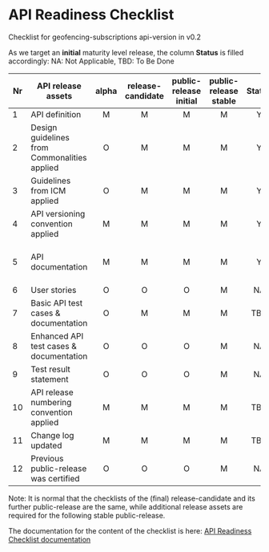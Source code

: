 # API Readiness Checklist

Checklist for geofencing-subscriptions api-version in v0.2

As we target an **initial** maturity level release, the column **Status** is filled accordingly: NA: Not Applicable, TBD: To Be Done

| Nr | API release assets                           | alpha | release-candidate | public-release<br>initial | public-release<br> stable | Status |                                                                         Comments                                                                         |
|----|----------------------------------------------|:-----:|:-----------------:|:-------------------------:|:-------------------------:|:------:|:--------------------------------------------------------------------------------------------------------------------------------------------------------:|
| 1  | API definition                               |   M   |         M         |             M             |             M             |   Y    |                   [link](https://github.com/camaraproject/DeviceLocation/blob/main/code/API_definitions/geofencing-subscriptions.yaml)                   |
| 2  | Design guidelines from Commonalities applied |   O   |         M         |             M             |             M             |   Y    |                                                                                                                                                          |
| 3  | Guidelines from ICM applied                  |   O   |         M         |             M             |             M             |   Y    |                                                                                                                                                          |
| 4  | API versioning convention applied            |   M   |         M         |             M             |             M             |   Y    |                                                                                                                                                          |
| 5  | API documentation                            |   M   |         M         |             M             |             M             |   Y    | Embed documentation into API spec - [link](https://github.com/camaraproject/DeviceLocation/blob/main/code/API_definitions/geofencing-subscriptions.yaml) |
| 6  | User stories                                 |   O   |         O         |             O             |             M             |   NA   |                                                                           link                                                                           |
| 7  | Basic API test cases & documentation         |   O   |         M         |             M             |             M             |  TBD   |                                                                           link                                                                           |
| 8  | Enhanced API test cases & documentation      |   O   |         O         |             O             |             M             |   NA   |                                                                           link                                                                           |
| 9  | Test result statement                        |   O   |         O         |             O             |             M             |   NA   |                                                                           link                                                                           |
| 10 | API release numbering convention applied     |   M   |         M         |             M             |             M             |  TBD   |                                                                                                                                                          |
| 11 | Change log updated                           |   M   |         M         |             M             |             M             |  TBD   |                                                                           link                                                                           |
| 12 | Previous public-release was certified        |   O   |         O         |             O             |             M             |   NA   |                                                                                                                                                          |




Note: It is normal that the checklists of the (final) release-candidate and its further public-release are the same, while additional release assets are required for the following stable public-release.

The documentation for the content of the checklist is here: [API Readiness Checklist documentation](https://wiki.camaraproject.org/x/AgAVAQ#APIReleaseProcess-APIreadinesschecklist)